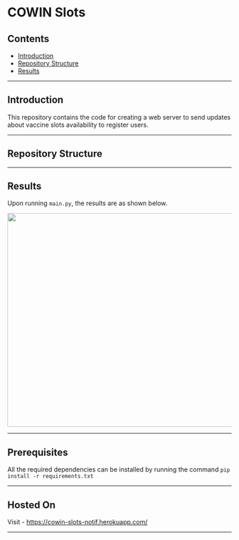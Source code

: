 # COWIN Slots

## Contents

- [Introduction](#introduction)
- [Repository Structure](#repository-structure)
- [Results](#results)

***

## Introduction
This repository contains the code for creating a web server to send updates about vaccine slots availability to register users. 

***

## Repository Structure

***

## Results
Upon running `main.py`, the results are as shown below. 

<p align="center">
  <img src="https://github.com/darpan-jain/cowin_slots_notif-develop/static/images/result_form.png" width="640px" height="480px"/>
</p>

***

## Prerequisites
All the required dependencies can be installed by running the command `pip install -r requirements.txt`
***

## Hosted On
Visit - https://cowin-slots-notif.herokuapp.com/

***
